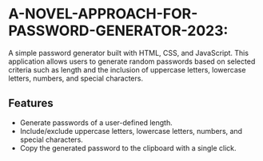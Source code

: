 # A-NOVEL-APPROACH-FOR-PASSWORD-GENERATOR-2023:

A simple password generator built with HTML, CSS, and JavaScript. 
This application allows users to generate random passwords based on selected criteria such as length and the inclusion of uppercase letters, lowercase letters, numbers, and special characters.

## Features

- Generate passwords of a user-defined length.
- Include/exclude uppercase letters, lowercase letters, numbers, and special characters.
- Copy the generated password to the clipboard with a single click.
